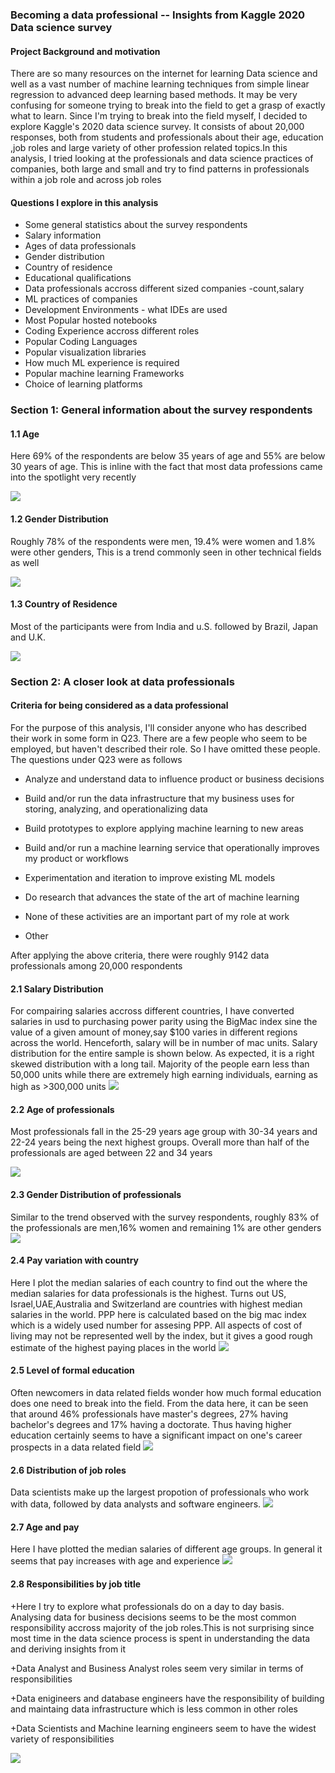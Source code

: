 ### Becoming a data professional -- Insights from Kaggle 2020 Data science survey

#### Project Background and motivation
There are so many resources on the internet for learning Data science and well as a vast number of machine learning techniques from simple linear regression to advanced deep learning based methods. It may be very confusing for someone trying to break into the field to get a grasp of exactly what to learn. Since I'm trying to break into the field myself, I decided to explore Kaggle's 2020 data science survey. It consists of about 20,000 responses, both from students and professionals about their age, education ,job roles and large variety of other profession related topics.In this analysis, I tried looking at the professionals and data science practices of companies, both large and small and try to find patterns in professionals within a job role and across job roles

#### Questions I explore in this analysis
+ Some general statistics about the survey respondents
+ Salary information 
+ Ages of data professionals
+ Gender distribution
+ Country of residence
+ Educational qualifications 
+ Data professionals accross different sized companies -count,salary
+ ML practices of companies
+ Development Environments - what IDEs are used
+ Most Popular hosted notebooks
+ Coding Experience accross different roles
+ Popular Coding Languages
+ Popular visualization libraries
+ How much ML experience is required
+ Popular machine learning Frameworks
+ Choice of learning platforms

### Section 1: General information about the survey respondents

#### 1.1 Age
Here 69% of the respondents are below 35 years of age and 55% are below 30 years of age. This is inline with the fact that most data professions came into the spotlight very recently  

![](/images/img_1p1.PNG)

#### 1.2 Gender Distribution
Roughly 78% of the respondents were men, 19.4% were women and 1.8% were other genders, This is a trend commonly seen in other technical fields as well 

![](/images/image1p2.PNG)

#### 1.3 Country of Residence
Most of the participants were from India and u.S. followed by Brazil, Japan and U.K.

![](/images/img1p3.PNG)


### Section 2: A closer look at data professionals


#### Criteria for being considered as a data professional

For the purpose of this analysis, I'll consider anyone who has described their work in some form in Q23. There are a few people who seem to be employed, but haven't described their role. So I have omitted these people. The questions under Q23 were as follows

+ Analyze and understand data to influence product or business decisions

+ Build and/or run the data infrastructure that my business uses for storing, analyzing, and
  operationalizing data

+ Build prototypes to explore applying machine learning to new areas

+ Build and/or run a machine learning service that operationally improves my product or
  workflows

+ Experimentation and iteration to improve existing ML models

+ Do research that advances the state of the art of machine learning

+ None of these activities are an important part of my role at work

+ Other

After applying the above criteria, there were roughly 9142 data professionals among 20,000 respondents

#### 2.1 Salary Distribution
For compairing salaries accross different countries, I have converted salaries in usd to purchasing power parity using the BigMac index sine the value of a given amount of money,say $100 varies in different regions across the world. Henceforth, salary will be in number of mac units. Salary distribution for the entire sample is shown below. As expected, it is a right skewed distribution with a long tail. Majority of the people earn less than 50,000 units while there are extremely high earning individuals, earning as high as >300,000 units
![](/images/img_2p1.PNG)

#### 2.2 Age of professionals
Most professionals fall in the 25-29 years age group with 30-34 years and 22-24 years being the next highest groups. Overall more than half of the professionals are aged between 22 and 34 years

![](/images/image_2p2.PNG)

#### 2.3 Gender Distribution of professionals
Similar to the trend observed with the survey respondents, roughly 83% of the professionals are men,16% women and remaining 1% are other genders
![](/images/image_2p3.PNG)

#### 2.4 Pay variation with country
Here I plot the median salaries of each country to find out the where the median salaries for data professionals is the highest. Turns out US, Israel,UAE,Australia and Switzerland are countries with highest median salaries in the world. PPP here is calculated based on the big mac index which is a widely used number for assesing PPP. All aspects of cost of living may not be represented well by the index, but it gives a good rough estimate of the highest paying places in the world
![](/images/median_ppp.PNG)

#### 2.5 Level of formal education
Often newcomers in data related fields wonder how much formal education does one need to break into the field. From the data here, it can be seen that around 46% professionals have master's degrees, 27% having bachelor's degrees and 17% having a doctorate. Thus having higher education certainly seems to have a significant impact on one's career prospects in a data related field
![](/images/image_2p5.PNG)

#### 2.6 Distribution of job roles
Data scientists make up the largest propotion of professionals who work with data, followed by data analysts and software engineers. 
![](/images/image_2p6.PNG)

#### 2.7 Age and pay
Here I have plotted the median salaries of different age groups. In general it seems that pay increases with age and experience
![](/images/image_2p7.PNG)

#### 2.8 Responsibilities by job title

+Here I try to explore what professionals do on a day to day basis. Analysing data for business decisions seems to be the most common responsibility accross majority of the job roles.This is not surprising since most time in the data science process is spent in understanding the data and deriving insights from it  

+Data Analyst and Business Analyst roles seem very similar in terms of responsibilities  

+Data enigineers and database engineers have the responsibility of building and maintaing data infrastructure which is less common in other roles  

+Data Scientists and Machine learning engineers seem to have the widest variety of responsibilities

![](/images/image_2p8.PNG)


